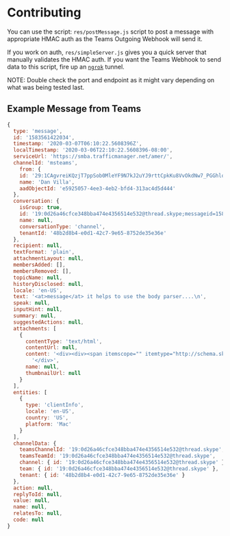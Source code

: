 # Contributing

You can use the script: `res/postMessage.js` script to post a message with appropriate HMAC auth as the Teams Outgoing Webhook will send it.

If you work on auth, `res/simpleServer.js` gives you a quick server that manually validates the HMAC auth. If you want the Teams Webhook to send data to this script, fire up an [`ngrok`](https://ngrok.com) tunnel.

NOTE: Double check the port and endpoint as it might vary depending on what was being tested last.

## Example Message from Teams

```js
{
  type: 'message',
  id: '1583561422034',
  timestamp: '2020-03-07T06:10:22.5608396Z',
  localTimestamp: '2020-03-06T22:10:22.5608396-08:00',
  serviceUrl: 'https://smba.trafficmanager.net/amer/',
  channelId: 'msteams',
    from: {
    id: '29:1CAgvreiKQzjT7ppSob0MleYF9N7kJ2uYJ9rttCpkKu8VvOkdNw7_PGGhlojjgp1Ghcemerq9Z4c6wUPMTbByZQ',
    name: 'Dan Villa',
    aadObjectId: 'e5925057-4ee3-4eb2-bfd4-313ac4d5d444'
  },
  conversation: {
    isGroup: true,
    id: '19:0d26a46cfce348bba474e4356514e532@thread.skype;messageid=1583560947379',
    name: null,
    conversationType: 'channel',
    tenantId: '48b2d8b4-e0d1-42c7-9e65-8752de35e36e'
  },
  recipient: null,
  textFormat: 'plain',
  attachmentLayout: null,
  membersAdded: [],
  membersRemoved: [],
  topicName: null,
  historyDisclosed: null,
  locale: 'en-US',
  text: '<at>message</at> it helps to use the body parser....\n',
  speak: null,
  inputHint: null,
  summary: null,
  suggestedActions: null,
  attachments: [
    {
      contentType: 'text/html',
      contentUrl: null,
      content: '<div><div><span itemscope="" itemtype="http://schema.skype.com/Mention" itemid="0">message</span> it helps to use the body parser....</div>\n' +
        '</div>',
      name: null,
      thumbnailUrl: null
    }
  ],
  entities: [
    {
      type: 'clientInfo',
      locale: 'en-US',
      country: 'US',
      platform: 'Mac'
    }
  ],
  channelData: {
    teamsChannelId: '19:0d26a46cfce348bba474e4356514e532@thread.skype',
    teamsTeamId: '19:0d26a46cfce348bba474e4356514e532@thread.skype',
    channel: { id: '19:0d26a46cfce348bba474e4356514e532@thread.skype' },
    team: { id: '19:0d26a46cfce348bba474e4356514e532@thread.skype' },
    tenant: { id: '48b2d8b4-e0d1-42c7-9e65-8752de35e36e' }
  },
  action: null,
  replyToId: null,
  value: null,
  name: null,
  relatesTo: null,
  code: null
}
```
